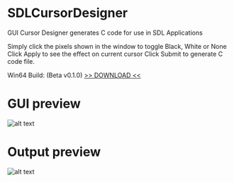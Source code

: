 # SDLCursorDesigner

GUI Cursor Designer
generates C code for use in SDL Applications

Simply click the pixels shown in the window to toggle Black, White or None
Click Apply to see the effect on current cursor
Click Submit to generate C code file.

Win64 Build: (Beta v0.1.0)
[>> DOWNLOAD <<](https://github.com/phraggers/SDLCursorDesigner/releases/download/v0.1.0/SDLCursorDesigner_v010_Win64.7z)

# GUI preview
![alt text](https://github.com/phraggers/SDLCursorDesigner/blob/master/Screenshot_v010_gui.png?raw=true)

# Output preview
![alt text](https://github.com/phraggers/SDLCursorDesigner/blob/master/Screenshot_v010_output.png?raw=true)
